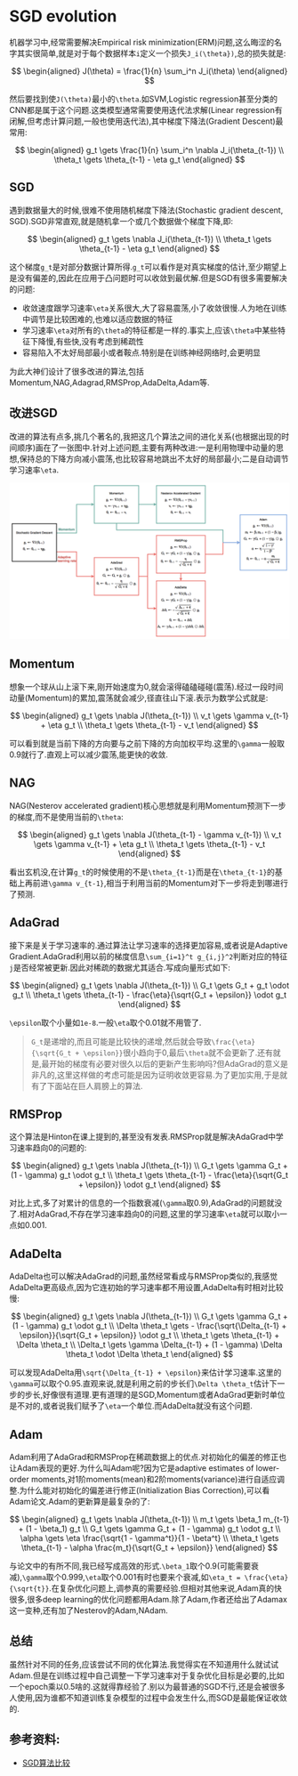 # SGD evolution
机器学习中,经常需要解决Empirical risk minimization(ERM)问题,这么晦涩的名字其实很简单,就是对于每个数据样本`i`定义一个损失`J_i(\theta})`,总的损失就是:

$$
\begin{aligned}
J(\theta) = \frac{1}{n} \sum_i^n J_i(\theta)
\end{aligned}
$$

然后要找到使`J(\theta)`最小的`\theta`.如SVM,Logistic regression甚至分类的CNN都是属于这个问题.这类模型通常需要使用迭代法求解(Linear regression有闭解,但考虑计算问题,一般也使用迭代法),其中梯度下降法(Gradient Descent)最常用:

$$
\begin{aligned}
g_t \gets \frac{1}{n} \sum_i^n \nabla J_i(\theta_{t-1}) \\
\theta_t \gets \theta_{t-1} - \eta g_t
\end{aligned}
$$

## SGD
遇到数据量大的时候,很难不使用随机梯度下降法(Stochastic gradient descent, SGD).SGD非常直观,就是随机拿一个或几个数据做个梯度下降,即:

$$
\begin{aligned}
g_t \gets \nabla J_i(\theta_{t-1}) \\
\theta_t \gets \theta_{t-1} - \eta g_t
\end{aligned}
$$

这个梯度`g_t`是对部分数据计算所得.`g_t`可以看作是对真实梯度的估计,至少期望上是没有偏差的,因此在应用于凸问题时可以收敛到最优解.但是SGD有很多需要解决的问题:

- 收敛速度跟学习速率`\eta`关系很大,大了容易震荡,小了收敛很慢.人为地在训练中调节是比较困难的,也难以适应数据的特征
- 学习速率`\eta`对所有的`\theta`的特征都是一样的.事实上,应该`\theta`中某些特征下降慢,有些快,没有考虑到稀疏性
- 容易陷入不太好局部最小或者鞍点.特别是在训练神经网络时,会更明显

为此大神们设计了很多改进的算法,包括Momentum,NAG,Adagrad,RMSProp,AdaDelta,Adam等.

## 改进SGD
改进的算法有点多,挑几个著名的,我把这几个算法之间的进化关系(也根据出现的时间顺序)画在了一张图中.针对上述问题,主要有两种改进:一是利用物理中动量的思想,保持总的下降方向减小震荡,也比较容易地跳出不太好的局部最小;二是自动调节学习速率`\eta`.

![](SGD_evolution.md.01.png)

## Momentum
想象一个球从山上滚下来,刚开始速度为0,就会滚得磕磕碰碰(震荡).经过一段时间动量(Momentum)的累加,震荡就会减少,径直往山下滚.表示为数学公式就是:

$$
\begin{aligned}
g_t \gets \nabla J(\theta_{t-1}) \\
v_t \gets \gamma v_{t-1} + \eta g_t \\
\theta_t \gets \theta_{t-1} - v_t
\end{aligned}
$$

可以看到就是当前下降的方向要与之前下降的方向加权平均.这里的`\gamma`一般取0.9就行了.直观上可以减少震荡,能更快的收敛.

## NAG
NAG(Nesterov accelerated gradient)核心思想就是利用Momentum预测下一步的梯度,而不是使用当前的`\theta`:

$$
\begin{aligned}
g_t \gets \nabla J(\theta_{t-1} - \gamma v_{t-1}) \\
v_t \gets \gamma v_{t-1} + \eta g_t \\
\theta_t \gets \theta_{t-1} - v_t
\end{aligned}
$$

看出玄机没,在计算`g_t`的时候使用的不是`\theta_{t-1}`而是在`\theta_{t-1}`的基础上再前进`\gamma v_{t-1}`,相当于利用当前的Momentum对下一步将走到哪进行了预测.

## AdaGrad
接下来是关于学习速率的.通过算法让学习速率的选择更加容易,或者说是Adaptive Gradient.AdaGrad利用以前的梯度信息`\sum_{i=1}^t g_{i,j}^2`判断对应的特征`j`是否经常被更新.因此对稀疏的数据尤其适合.写成向量形式如下:

$$
\begin{aligned}
g_t \gets \nabla J(\theta_{t-1}) \\
G_t \gets G_t + g_t \odot g_t \\
\theta_t \gets \theta_{t-1} - \frac{\eta}{\sqrt{G_t + \epsilon}} \odot g_t
\end{aligned}
$$

`\epsilon`取个小量如`1e-8`.一般`\eta`取个0.01就不用管了.

>`G_t`是递增的,而且可能是比较快的递增,然后就会导致`\frac{\eta}{\sqrt{G_t + \epsilon}}`很小趋向于0,最后`\theta`就不会更新了.还有就是,最开始的梯度有必要对很久以后的更新产生影响吗?但AdaGrad的意义是非凡的,这里这样做的考虑可能是因为证明收敛更容易.为了更加实用,于是就有了下面站在巨人肩膀上的算法.

## RMSProp
这个算法是Hinton在课上提到的,甚至没有发表.RMSProp就是解决AdaGrad中学习速率趋向0的问题的:

$$
\begin{aligned}
g_t \gets \nabla J(\theta_{t-1}) \\
G_t \gets \gamma G_t + (1 - \gamma) g_t \odot g_t \\
\theta_t \gets \theta_{t-1} - \frac{\eta}{\sqrt{G_t + \epsilon}} \odot g_t
\end{aligned}
$$

对比上式,多了对累计的信息的一个指数衰减(`\gamma`取0.9),AdaGrad的问题就没了.相对AdaGrad,不存在学习速率趋向0的问题,这里的学习速率`\eta`就可以取小一点如0.001.

## AdaDelta
AdaDelta也可以解决AdaGrad的问题,虽然经常看成与RMSProp类似的,我感觉AdaDelta更高级点,因为它连初始的学习速率都不用设置,AdaDelta有时相对比较慢:

$$
\begin{aligned}
g_t \gets \nabla J(\theta_{t-1}) \\
G_t \gets \gamma G_t + (1 - \gamma) g_t \odot g_t \\
\Delta \theta_t \gets - \frac{\sqrt{\Delta_{t-1} + \epsilon}}{\sqrt{G_t + \epsilon}} \odot g_t \\
\theta_t \gets \theta_{t-1} + \Delta \theta_t \\
\Delta_t \gets \gamma \Delta_{t-1} + (1 - \gamma) \Delta \theta_t \odot \Delta \theta_t
\end{aligned}
$$

可以发现AdaDelta用`\sqrt{\Delta_{t-1} + \epsilon}`来估计学习速率.这里的`\gamma`可以取个0.95.直观来说,就是利用之前的步长们`\Delta \theta_t`估计下一步的步长,好像很有道理.更有道理的是SGD,Momentum或者AdaGrad更新时单位是不对的,或者说我们赋予了`\eta`一个单位.而AdaDelta就没有这个问题.

## Adam
Adam利用了AdaGrad和RMSProp在稀疏数据上的优点.对初始化的偏差的修正也让Adam表现的更好.为什么叫Adam呢?因为它是adaptive estimates of lower-order moments,对1阶moments(mean)和2阶moments(variance)进行自适应调整.为什么能对初始化的偏差进行修正(Initialization Bias Correction),可以看Adam论文.Adam的更新算是最复杂的了:

$$
\begin{aligned}
g_t \gets \nabla J(\theta_{t-1}) \\
m_t \gets \beta_1 m_{t-1} + (1 - \beta_1) g_t \\
G_t \gets \gamma G_t + (1 - \gamma) g_t \odot g_t \\
\alpha \gets \eta \frac{\sqrt{1 - \gamma^t}}{1 - \beta^t} \\
\theta_t \gets \theta_{t-1} - \alpha \frac{m_t}{\sqrt{G_t + \epsilon}}
\end{aligned}
$$

与论文中的有所不同,我已经写成高效的形式.`\beta_1`取个0.9(可能需要衰减),`\gamma`取个0.999,`\eta`取个0.001有时也要来个衰减,如`\eta_t = \frac{\eta}{\sqrt{t}}`.在复杂优化问题上,调参真的需要经验.但相对其他来说,Adam真的快很多,很多deep learning的优化问题都用Adam.除了Adam,作者还给出了Adamax这一变种,还有加了Nesterov的Adam,NAdam.

## 总结
虽然针对不同的任务,应该尝试不同的优化算法.我觉得实在不知道用什么就试试Adam.但是在训练过程中自己调整一下学习速率对于复杂优化目标是必要的,比如一个epoch乘以0.5啥的.这就得靠经验了.别以为最普通的SGD不行,还是会被很多人使用,因为谁都不知道训练复杂模型的过程中会发生什么,而SGD是最能保证收敛的.

## 参考资料:
- [SGD算法比较](https://blog.slinuxer.com/2016/09/sgd-comparison)